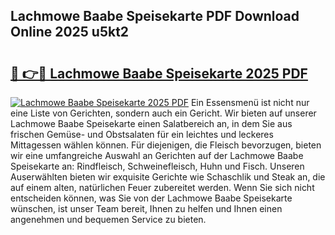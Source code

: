 ## Lachmowe Baabe Speisekarte PDF Download Online 2025 u5kt2

# <h2><a href="http://gc5vxa.nevu.top/?p=Lachmowe+Baabe+Speisekarte">🔗 👉🔴 Lachmowe Baabe Speisekarte 2025 PDF</a></h2>

[![Lachmowe Baabe Speisekarte 2025 PDF](https://i.imgur.com/dBaPXMq.png)](http://gc5vxa.nevu.top/?p=Lachmowe+Baabe+Speisekarte)
Ein Essensmenü ist nicht nur eine Liste von Gerichten, sondern auch ein Gericht. Wir bieten auf unserer Lachmowe Baabe Speisekarte einen Salatbereich an, in dem Sie aus frischen Gemüse- und Obstsalaten für ein leichtes und leckeres Mittagessen wählen können. Für diejenigen, die Fleisch bevorzugen, bieten wir eine umfangreiche Auswahl an Gerichten auf der Lachmowe Baabe Speisekarte an: Rindfleisch, Schweinefleisch, Huhn und Fisch. Unseren Auserwählten bieten wir exquisite Gerichte wie Schaschlik und Steak an, die auf einem alten, natürlichen Feuer zubereitet werden. Wenn Sie sich nicht entscheiden können, was Sie von der Lachmowe Baabe Speisekarte wünschen, ist unser Team bereit, Ihnen zu helfen und Ihnen einen angenehmen und bequemen Service zu bieten.
